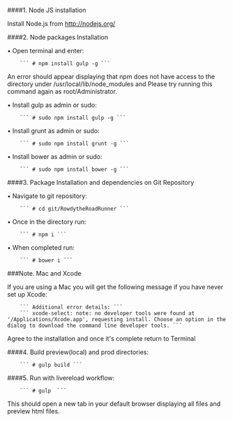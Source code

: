 ####1. Node JS installation

Install Node.js from http://nodejs.org/

####2. Node packages Installation

• Open terminal and enter:
    
		``` # npm install gulp -g ```
        
An error should appear displaying that npm does not have access to the directory under /usr/local/lib/node_modules and Please try running this command again as root/Administrator.
    
• Install gulp as admin or sudo:
    
		``` # sudo npm install gulp -g ```
        
• Install grunt as admin or sudo:
    
		``` # sudo npm install grunt -g ```
        
• Install bower as admin or sudo:
    
		``` # sudo npm install bower -g ```

####3. Package Installation and dependencies on Git Repository

• Navigate to git repository: 
    
		``` # cd git/RowdytheRoadRunner ```
        
• Once in the directory run:
    
		``` # npm i ```
        
• When completed run:
    
		``` # bower i ```
	
###Note. Mac and Xcode

If you are using a Mac you will get the following message if you have never set up Xcode:

        ``` Additional error details: ```
        ``` xcode-select: note: no developer tools were found at '/Applications/Xcode.app', requesting install. Choose an option in the dialog to download the command line developer tools. ```

Agree to the installation and once it's complete return to Terminal


####4. Build preview(local) and prod directories:

        ``` # gulp build ```

####5. Run with livereload workflow:

        ``` # gulp  ```

This should open a new tab in your default browser displaying all files and preview html files.

